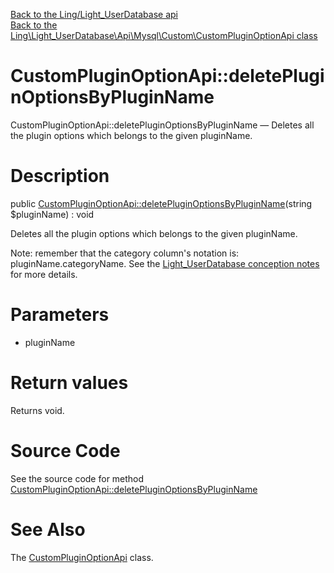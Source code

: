 [Back to the Ling/Light_UserDatabase api](https://github.com/lingtalfi/Light_UserDatabase/blob/master/doc/api/Ling/Light_UserDatabase.md)<br>
[Back to the Ling\Light_UserDatabase\Api\Mysql\Custom\CustomPluginOptionApi class](https://github.com/lingtalfi/Light_UserDatabase/blob/master/doc/api/Ling/Light_UserDatabase/Api/Mysql/Custom/CustomPluginOptionApi.md)


CustomPluginOptionApi::deletePluginOptionsByPluginName
================



CustomPluginOptionApi::deletePluginOptionsByPluginName — Deletes all the plugin options which belongs to the given pluginName.




Description
================


public [CustomPluginOptionApi::deletePluginOptionsByPluginName](https://github.com/lingtalfi/Light_UserDatabase/blob/master/doc/api/Ling/Light_UserDatabase/Api/Mysql/Custom/CustomPluginOptionApi/deletePluginOptionsByPluginName.md)(string $pluginName) : void




Deletes all the plugin options which belongs to the given pluginName.

Note: remember that the category column's notation is: pluginName.categoryName.
See the [Light_UserDatabase conception notes](https://github.com/lingtalfi/Light_UserDatabase/blob/master/doc/pages/conception-notes.md) for more details.




Parameters
================


- pluginName

    


Return values
================

Returns void.








Source Code
===========
See the source code for method [CustomPluginOptionApi::deletePluginOptionsByPluginName](https://github.com/lingtalfi/Light_UserDatabase/blob/master/Api/Mysql/Custom/CustomPluginOptionApi.php#L20-L23)


See Also
================

The [CustomPluginOptionApi](https://github.com/lingtalfi/Light_UserDatabase/blob/master/doc/api/Ling/Light_UserDatabase/Api/Mysql/Custom/CustomPluginOptionApi.md) class.



